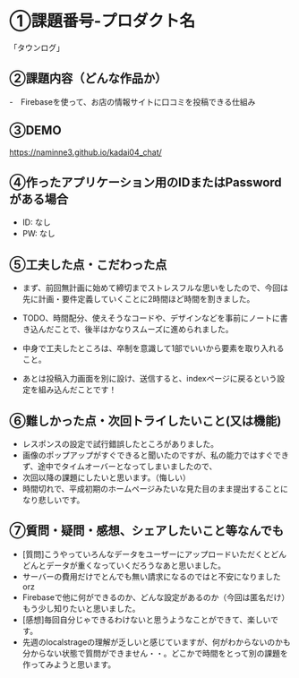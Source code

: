 # ①課題番号-プロダクト名

「タウンログ」

## ②課題内容（どんな作品か）

-　Firebaseを使って、お店の情報サイトに口コミを投稿できる仕組み

## ③DEMO

https://naminne3.github.io/kadai04_chat/

## ④作ったアプリケーション用のIDまたはPasswordがある場合

- ID: なし
- PW: なし

## ⑤工夫した点・こだわった点

- まず、前回無計画に始めて締切までストレスフルな思いをしたので、今回は先に計画・要件定義していくことに2時間ほど時間を割きました。
- TODO、時間配分、使えそうなコードや、デザインなどを事前にノートに書き込んだことで、後半はかなりスムーズに進められました。

- 中身で工夫したところは、卒制を意識して1部でいいから要素を取り入れること。
- あとは投稿入力画面を別に設け、送信すると、indexページに戻るという設定を組み込んだことです！

## ⑥難しかった点・次回トライしたいこと(又は機能)

- レスポンスの設定で試行錯誤したところがありました。
- 画像のポップアップがすぐできると聞いたのですが、私の能力ではすぐできず、途中でタイムオーバーとなってしまいましたので、
- 次回以降の課題にしたいと思います。（悔しい）
- 時間切れで、平成初期のホームページみたいな見た目のまま提出することになり悲しいです。

## ⑦質問・疑問・感想、シェアしたいこと等なんでも

- [質問]こうやっていろんなデータをユーザーにアップロードいただくとどんどんとデータが重くなっていくだろうなあと思いました。
- サーバーの費用だけでとんでも無い請求になるのではと不安になりましたorz
- Firebaseで他に何ができるのか、どんな設定があるのか（今回は匿名だけ）もう少し知りたいと思いました。
- [感想]毎回自分じゃできるわけないと思うようなことができて、楽しいです。
- 先週のlocalstrageの理解が乏しいと感じていますが、何がわからないのかも分からない状態で質問ができません・・。どこかで時間をとって別の課題を作ってみようと思います。

